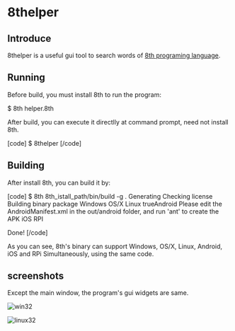 # 8thelper

## Introduce

8thelper is a useful gui tool to search words of [8th programing language](http://8th-dev.com).

## Running

Before build, you must install 8th to run the program:

$ 8th helper.8th

After build, you can execute it directlly at command prompt, need not install 8th.

[code]
$ 8thelper
[/code]

## Building

After install 8th, you can build it by:

[code]
$ 8th 8th_istall_path/bin/build -g .
Generating
Checking license
Building binary package
Windows
OS/X
Linux
trueAndroid
Please edit the AndroidManifest.xml in the out/android folder, and run 'ant' to create the APK
iOS
RPI

Done!
[/code]

As you can see, 8th's binary can support Windows, OS/X, Linux, Android, iOS and RPi Simultaneously, using the same code.


## screenshots

Except the main window, the program's gui widgets are same.

![win32](https://content-na.drive.amazonaws.com/cdproxy/templink/IYdghuXIVpDCULjuTdVchxuesuN8B8vqJ6HbIouWMLkE0Xnc3/alt/thumb?viewBox=1280)

![linux32](https://content-na.drive.amazonaws.com/cdproxy/templink/0Os5fwAs8G17-cVkTnezfiPgafzH08vf5Q8VviGaygME0Xnc3/alt/thumb?viewBox=1280)
